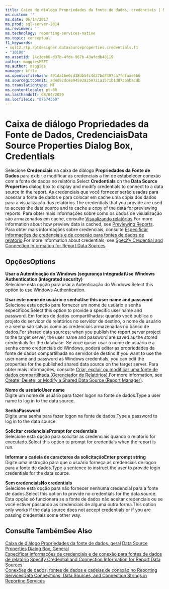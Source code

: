 ```yaml
---
title: Caixa de diálogo Propriedades da fonte de dados, credenciais | Microsoft Docs
ms.custom: ''
ms.date: 06/14/2017
ms.prod: sql-server-2014
ms.reviewer: ''
ms.technology: reporting-services-native
ms.topic: conceptual
f1_keywords:
- sql12.rtp.rptdesigner.datasourceproperties.credentials.f1
- "10100"
ms.assetid: 14c3eeb6-d37b-4fda-967b-43afcdb48119
author: maggiesMSFT
ms.author: maggies
manager: kfile
ms.openlocfilehash: 491da16e6cd38db54c4d27bd8497ca7fdfaae5b6
ms.sourcegitcommit: ad4d92dce894592a259721a1571b1d8736abacdb
ms.translationtype: MT
ms.contentlocale: pt-BR
ms.lasthandoff: 08/04/2020
ms.locfileid: "87574550"
---
```

# <a name="data-source-properties-dialog-box-credentials"></a><span data-ttu-id="7e1f3-102">Caixa de diálogo Propriedades da Fonte de Dados, Credenciais</span><span class="sxs-lookup"><span data-stu-id="7e1f3-102">Data Source Properties Dialog Box, Credentials</span></span>
  <span data-ttu-id="7e1f3-103">Selecione **Credenciais** na caixa de diálogo **Propriedades da Fonte de Dados** para exibir e modificar as credenciais a fim de estabelecer conexão com a fonte de dados no relatório.</span><span class="sxs-lookup"><span data-stu-id="7e1f3-103">Select **Credentials** on the **Data Source Properties** dialog box to display and modify credentials to connect to a data source in the report.</span></span> <span data-ttu-id="7e1f3-104">As credenciais que você fornecer serão usadas para acessar a fonte de dados e para colocar em cache uma cópia dos dados para a visualização dos relatórios.</span><span class="sxs-lookup"><span data-stu-id="7e1f3-104">The credentials that you provide are used to access the data source and to cache a copy of the data for previewing reports.</span></span> <span data-ttu-id="7e1f3-105">Para obter mais informações sobre como os dados de visualização são armazenados em cache, consulte [Visualizando relatórios](reports/previewing-reports.md).</span><span class="sxs-lookup"><span data-stu-id="7e1f3-105">For more information about how preview data is cached, see [Previewing Reports](reports/previewing-reports.md).</span></span> <span data-ttu-id="7e1f3-106">Para obter mais informações sobre credenciais, consulte [Especificar informações de credenciais e de conexão para fontes de dados de relatório](report-data/specify-credential-and-connection-information-for-report-data-sources.md).</span><span class="sxs-lookup"><span data-stu-id="7e1f3-106">For more information about credentials, see [Specify Credential and Connection Information for Report Data Sources](report-data/specify-credential-and-connection-information-for-report-data-sources.md).</span></span>  
  
## <a name="options"></a><span data-ttu-id="7e1f3-107">Opções</span><span class="sxs-lookup"><span data-stu-id="7e1f3-107">Options</span></span>  
 <span data-ttu-id="7e1f3-108">**Usar a Autenticação do Windows (segurança integrada)**</span><span class="sxs-lookup"><span data-stu-id="7e1f3-108">**Use Windows Authentication (integrated security)**</span></span>  
 <span data-ttu-id="7e1f3-109">Selecione esta opção para usar a Autenticação do Windows.</span><span class="sxs-lookup"><span data-stu-id="7e1f3-109">Select this option to use Windows Authentication.</span></span>  
  
 <span data-ttu-id="7e1f3-110">**Usar este nome de usuário e senha**</span><span class="sxs-lookup"><span data-stu-id="7e1f3-110">**Use this user name and password**</span></span>  
 <span data-ttu-id="7e1f3-111">Selecione esta opção para fornecer um nome de usuário e senha específicos.</span><span class="sxs-lookup"><span data-stu-id="7e1f3-111">Select this option to provide a specific user name and password.</span></span> <span data-ttu-id="7e1f3-112">Em fontes de dados compartilhadas: quando você publica o projeto do servidor de relatórios no servidor de destino, o nome de usuário e a senha são salvos como as credenciais armazenadas no banco de dados.</span><span class="sxs-lookup"><span data-stu-id="7e1f3-112">For shared data sources: when you publish the report server project to the target server, the user name and password are saved as the stored credentials for the database.</span></span> <span data-ttu-id="7e1f3-113">Se você quiser usar o nome de usuário e a senha como credenciais do Windows, poderá editar as propriedades da fonte de dados compartilhada no servidor de destino.</span><span class="sxs-lookup"><span data-stu-id="7e1f3-113">If you want to use the user name and password as Windows credentials, you can edit the properties for the published shared data source on the target server.</span></span> <span data-ttu-id="7e1f3-114">Para obter mais informações, consulte [Criar, excluir ou modificar uma fonte de dados compartilhada &#40;Gerenciador de Relatórios&#41;](../../2014/reporting-services/create-delete-or-modify-a-shared-data-source-report-manager.md).</span><span class="sxs-lookup"><span data-stu-id="7e1f3-114">For more information, see [Create, Delete, or Modify a Shared Data Source &#40;Report Manager&#41;](../../2014/reporting-services/create-delete-or-modify-a-shared-data-source-report-manager.md).</span></span>  
  
 <span data-ttu-id="7e1f3-115">**Nome de usuário**</span><span class="sxs-lookup"><span data-stu-id="7e1f3-115">**User name**</span></span>  
 <span data-ttu-id="7e1f3-116">Digite um nome de usuário para fazer logon na fonte de dados.</span><span class="sxs-lookup"><span data-stu-id="7e1f3-116">Type a user name to log in to the data source.</span></span>  
  
 <span data-ttu-id="7e1f3-117">**Senha**</span><span class="sxs-lookup"><span data-stu-id="7e1f3-117">**Password**</span></span>  
 <span data-ttu-id="7e1f3-118">Digite uma senha para fazer logon na fonte de dados.</span><span class="sxs-lookup"><span data-stu-id="7e1f3-118">Type a password to log in to the data source.</span></span>  
  
 <span data-ttu-id="7e1f3-119">**Solicitar credenciais**</span><span class="sxs-lookup"><span data-stu-id="7e1f3-119">**Prompt for credentials**</span></span>  
 <span data-ttu-id="7e1f3-120">Selecione esta opção para solicitar as credenciais quando o relatório for executado.</span><span class="sxs-lookup"><span data-stu-id="7e1f3-120">Select this option to prompt for credentials when the report is run.</span></span>  
  
 <span data-ttu-id="7e1f3-121">**Informar a cadeia de caracteres da solicitação**</span><span class="sxs-lookup"><span data-stu-id="7e1f3-121">**Enter prompt string**</span></span>  
 <span data-ttu-id="7e1f3-122">Digite uma instrução para que o usuário forneça as credenciais de logon para a fonte de dados.</span><span class="sxs-lookup"><span data-stu-id="7e1f3-122">Type a sentence to instruct the user to provide login credentials for the data source.</span></span>  
  
 <span data-ttu-id="7e1f3-123">**Sem credenciais**</span><span class="sxs-lookup"><span data-stu-id="7e1f3-123">**No credentials**</span></span>  
 <span data-ttu-id="7e1f3-124">Selecione esta opção para não fornecer nenhuma credencial para a fonte de dados.</span><span class="sxs-lookup"><span data-stu-id="7e1f3-124">Select this option to provide no credentials for the data source.</span></span> <span data-ttu-id="7e1f3-125">Esta opção só funcionará se a fonte de dados não aceitar credenciais ou se você estiver passando as credenciais de alguma outra forma.</span><span class="sxs-lookup"><span data-stu-id="7e1f3-125">This option only works if the data source does not accept credentials or if you are passing credentials some other way.</span></span>  
  
## <a name="see-also"></a><span data-ttu-id="7e1f3-126">Consulte Também</span><span class="sxs-lookup"><span data-stu-id="7e1f3-126">See Also</span></span>  
 <span data-ttu-id="7e1f3-127">[Caixa de diálogo Propriedades da fonte de dados, geral](../../2014/reporting-services/data-source-properties-dialog-box-general.md) </span><span class="sxs-lookup"><span data-stu-id="7e1f3-127">[Data Source Properties Dialog Box, General](../../2014/reporting-services/data-source-properties-dialog-box-general.md) </span></span>  
 <span data-ttu-id="7e1f3-128">[Especificar informações de credenciais e de conexão para fontes de dados de relatório](report-data/specify-credential-and-connection-information-for-report-data-sources.md) </span><span class="sxs-lookup"><span data-stu-id="7e1f3-128">[Specify Credential and Connection Information for Report Data Sources](report-data/specify-credential-and-connection-information-for-report-data-sources.md) </span></span>  
 [<span data-ttu-id="7e1f3-129">Conexões de dados, fontes de dados e cadeias de conexão no Reporting Services</span><span class="sxs-lookup"><span data-stu-id="7e1f3-129">Data Connections, Data Sources, and Connection Strings in Reporting Services</span></span>](../../2014/reporting-services/data-connections-data-sources-and-connection-strings-in-reporting-services.md)  
  
  
